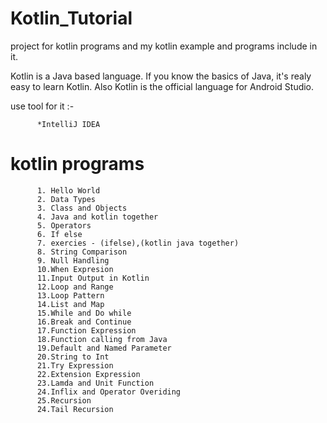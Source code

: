 # Kotlin_Tutorial
project for kotlin programs and my kotlin example and programs include in it.

Kotlin is a Java based language. If you know the basics of Java, it's realy easy to learn Kotlin.
Also Kotlin is the official language for Android Studio.

use tool for it :-
          
          *IntelliJ IDEA
 
 
# kotlin programs 
          1. Hello World
          2. Data Types 
          3. Class and Objects 
          4. Java and kotlin together 
          5. Operators
          6. If else 
          7. exercies - (ifelse),(kotlin java together)
          8. String Comparison 
          9. Null Handling
          10.When Expresion 
          11.Input Output in Kotlin
          12.Loop and Range
          13.Loop Pattern
          14.List and Map
          15.While and Do while
          16.Break and Continue
          17.Function Expression 
          18.Function calling from Java
          19.Default and Named Parameter
          20.String to Int
          21.Try Expression
          22.Extension Expression
          23.Lamda and Unit Function
          24.Inflix and Operator Overiding
          25.Recursion 
          24.Tail Recursion

          
          
